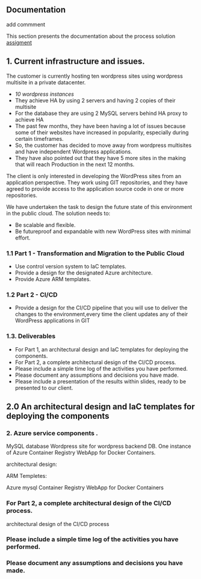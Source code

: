 ## Documentation 
add commment 

This section presents the documentation about the process solution [assigment](https://github.com/sentialabs/public-cloud-recruitment/blob/master/ASSIGNEMENT.md)


## 1. Current infrastructure and issues.

The customer is currently hosting ten wordpress sites using wordpress multisite in a private datacenter.
- *10 wordpress instances*
- They achieve HA  by using 2 servers and having 2 copies of their multisite
- For the database they are using 2 MySQL servers behind HA proxy to achieve HA
- The past few months, they have been having a lot of issues because some of their websites have increased in popularity, especially during certain timeframes.
- So, the customer has decided to move away from wordpress multisites and have independent Wordpress applications.
- They have also pointed out that they have 5 more sites in the making that will reach Production in the next 12 months.

The client is only interested in developing the WordPress sites from an application perspective. They work using GIT repositories, and they have agreed to provide access to the application source code in one or more repositories.


We have undertaken the task to design the future state of this environment in the public cloud. The solution needs to:

- Be scalable and flexible.
- Be futureproof and expandable with new WordPress sites with minimal effort.

### 1.1 Part 1 - Transformation and Migration to the Public Cloud
- Use control version system to IaC templates. 
- Provide a design for the designated Azure architecture.
- Provide Azure ARM templates.

### 1.2 Part 2 - CI/CD
- Provide a design for the CI/CD pipeline that you will use to deliver the changes to the environment,every time the client updates any of their WordPress applications in GIT

### 1.3. Deliverables
- For Part 1, an architectural design and IaC templates for deploying the components.
- For Part 2, a complete architectural design of the CI/CD process.
- Please include a simple time log of the activities you have performed.
- Please document any assumptions and decisions you have made.
- Please include a presentation of the results within slides, ready to be presented to our client.



## 2.0 An architectural design and IaC templates for deploying the components


### 2. Azure service components . 

 MySQL database Wordpress site for wordpress backend DB.
 One instance of Azure Container Registry
 WebApp for Docker Containers.
 
 architectural design: 
 
 <TO Filled>
 
 ARM Templetes:
 
 Azure mysql 
 Container Registry
 WebApp for Docker Containers
 
 ### For Part 2, a complete architectural design of the CI/CD process.
 
 architectural design of the CI/CD process
 
 ### Please include a simple time log of the activities you have performed.
 
 ### Please document any assumptions and decisions you have made.

